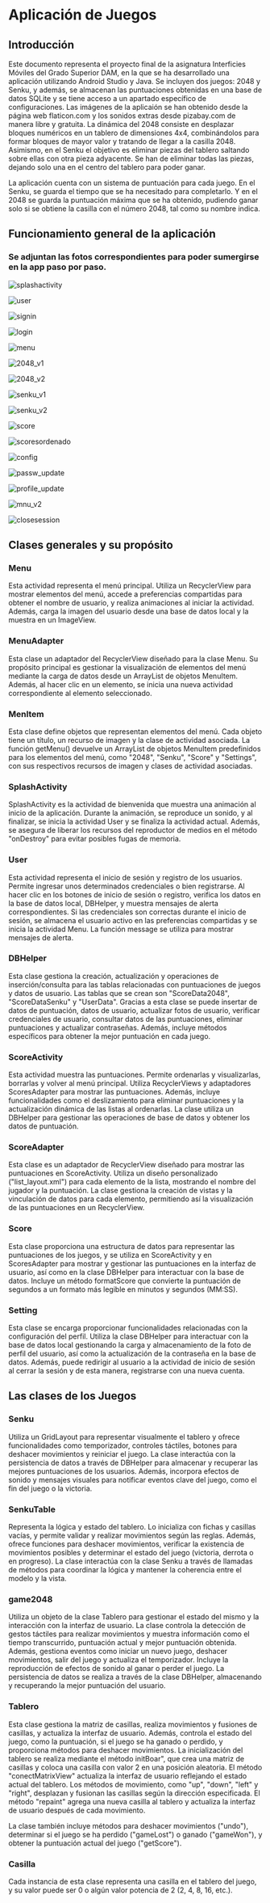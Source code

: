 # Aplicación de Juegos
## Introducción
Este documento representa el proyecto final de la asignatura Interficies Móviles del Grado Superior DAM, en la que se ha desarrollado una aplicación utilizando Android Studio y Java. 
Se incluyen dos juegos: 2048 y Senku, y además, se almacenan las puntuaciones obtenidas en una base de datos SQLite y se tiene acceso a un apartado específico de configuraciones.
Las imágenes de la aplicaión se han obtenido desde la página web flaticon.com y los sonidos extras desde pizabay.com de manera libre y gratuita.
La dinámica del 2048 consiste en desplazar bloques numéricos en un tablero de dimensiones 4x4, combinándolos para formar bloques de mayor valor y tratando de llegar a la casilla 2048.
Asimismo, en el Senku el objetivo es eliminar piezas del tablero saltando sobre ellas con otra pieza adyacente. Se han de eliminar todas las piezas, dejando solo una en el centro del tablero para poder ganar.

La aplicación cuenta con un sistema de puntuación para cada juego. En el Senku, se guarda el tiempo que se ha necesitado para completarlo. Y en el 2048 se guarda la puntuación máxima que se ha obtenido, pudiendo ganar solo si se obtiene la casilla con el número 2048, tal como su nombre indica.

## Funcionamiento general de la aplicación
### Se adjuntan las fotos correspondientes para poder sumergirse en la app paso por paso.



![splashactivity](https://github.com/yaracsoto88/appGames/assets/114931679/7be3e66e-fd5e-47cc-8d51-d029af1eaa73)

![user](https://github.com/yaracsoto88/appGames/assets/114931679/79bb8b1b-c920-4498-a003-89381a128a79)

![signin](https://github.com/yaracsoto88/appGames/assets/114931679/28ecdcc5-68f9-4dd0-995c-210bf0abdd3f)

![login](https://github.com/yaracsoto88/appGames/assets/114931679/dc0aac30-66ec-4b6b-b94a-0b1902906c8e)

![menu](https://github.com/yaracsoto88/appGames/assets/114931679/a8dd0984-8746-41d8-902e-2a587241c024)

![2048_v1](https://github.com/yaracsoto88/appGames/assets/114931679/478cc6c1-dc83-4de3-9a05-aea933f2964e)

![2048_v2](https://github.com/yaracsoto88/appGames/assets/114931679/0759ff9d-edfe-433d-a107-f40684bc74d0)


![senku_v1](https://github.com/yaracsoto88/appGames/assets/114931679/aed7a275-f460-4654-8f1e-d2a74b9e2801)

![senku_v2](https://github.com/yaracsoto88/appGames/assets/114931679/410cff7b-f62c-4546-ba33-6ebeeb068eb4)


![score](https://github.com/yaracsoto88/appGames/assets/114931679/6e55ee03-6ba4-41ee-b4a4-b9875d628e7b)

![scoresordenado](https://github.com/yaracsoto88/appGames/assets/114931679/51ee02dd-ff26-4a73-867f-59c30ebc18aa)


![config](https://github.com/yaracsoto88/appGames/assets/114931679/ad453a55-4b9f-422d-9d3f-11ecdff28a9a)

![passw_update](https://github.com/yaracsoto88/appGames/assets/114931679/487e54d3-9f59-465a-85c5-5d38a2939ebb)


![profile_update](https://github.com/yaracsoto88/appGames/assets/114931679/8e966375-8bf6-4ff6-a1e8-dfad20fd07ab)

![mnu_v2](https://github.com/yaracsoto88/appGames/assets/114931679/9371fed4-32c6-4c7a-bc9f-c3f7d54366f3)


![closesession](https://github.com/yaracsoto88/appGames/assets/114931679/10fbaa90-9af2-4e67-96f7-356290c0093d)







## Clases generales y su propósito
### Menu
Esta actividad representa el menú principal. Utiliza un RecyclerView para mostrar elementos del menú, accede a preferencias compartidas para obtener el nombre de usuario, y realiza animaciones al iniciar la actividad. Además, carga la imagen del usuario desde una base de datos local y la muestra en un ImageView.

### MenuAdapter
Esta clase un adaptador del RecyclerView diseñado para la clase Menu. Su propósito principal es gestionar la visualización de elementos del menú mediante la carga de datos desde un ArrayList de objetos MenuItem. Además, al hacer clic en un elemento, se inicia una nueva actividad correspondiente al elemento seleccionado.

### MenItem
Esta clase define objetos que representan elementos del menú. Cada objeto tiene un título, un recurso de imagen y la clase de actividad asociada. La función getMenu() devuelve un ArrayList de objetos MenuItem predefinidos para los elementos del menú, como "2048", "Senku", "Score" y "Settings", con sus respectivos recursos de imagen y clases de actividad asociadas.

### SplashActivity
SplashActivity es la actividad de bienvenida que muestra una animación al inicio de la aplicación. Durante la animación, se reproduce un sonido, y al finalizar, se inicia la actividad User y se finaliza la actividad actual. Además, se asegura de liberar los recursos del reproductor de medios en el método "onDestroy" para evitar posibles fugas de memoria.

### User
Esta actividad representa el inicio de sesión y registro de los usuarios. Permite ingresar unos determinados credenciales o bien registrarse. Al hacer clic en los botones de inicio de sesión o registro, verifica los datos en la base de datos local, DBHelper, y muestra mensajes de alerta correspondientes. Si las credenciales son correctas durante el inicio de sesión, se almacena el usuario activo en las preferencias compartidas y se inicia la actividad Menu. La función message se utiliza para mostrar mensajes de alerta.

### DBHelper
Esta clase gestiona la creación, actualización y operaciones de inserción/consulta para las tablas relacionadas con puntuaciones de juegos y datos de usuario. 
Las tablas que se crean son "ScoreData2048", "ScoreDataSenku" y "UserData". Gracias a esta clase se puede insertar de datos de puntuación, datos de usuario, actualizar fotos de usuario, verificar credenciales de usuario, consultar datos de las puntuaciones, eliminar puntuaciones y actualizar contraseñas. Además, incluye métodos específicos para obtener la mejor puntuación en cada juego.

### ScoreActivity
Esta actividad muestra las puntuaciones. Permite ordenarlas y visualizarlas, borrarlas y volver al menú principal. Utiliza RecyclerViews y adaptadores ScoresAdapter para mostrar las puntuaciones. Además, incluye funcionalidades como el deslizamiento para eliminar puntuaciones y la actualización dinámica de las listas al ordenarlas. La clase utiliza un DBHelper para gestionar las operaciones de base de datos y obtener los datos de puntuación.

### ScoreAdapter
Esta clase es un adaptador de RecyclerView diseñado para mostrar las puntuaciones en ScoreActivity. Utiliza un diseño personalizado ("list_layout.xml") para cada elemento de la lista, mostrando el nombre del jugador y la puntuación. La clase gestiona la creación de vistas y la vinculación de datos para cada elemento, permitiendo así la visualización de las puntuaciones en un RecyclerView.

### Score
Esta clase proporciona una estructura de datos para representar las puntuaciones de los juegos, y se utiliza en ScoreActivity y en ScoresAdapter para mostrar y gestionar las puntuaciones en la interfaz de usuario, así como en la clase DBHelper para interactuar con la base de datos. Incluye un método formatScore que convierte la puntuación de segundos a un formato más legible en minutos y segundos (MM:SS). 

### Setting
Esta clase se encarga proporcionar funcionalidades relacionadas con la configuración del perfil. Utiliza la clase DBHelper para interactuar con la base de datos local gestionando la carga y almacenamiento de la foto de perfil del usuario, así como la actualización de la contraseña en la base de datos. Además, puede redirigir al usuario a la actividad de inicio de sesión al cerrar la sesión y de esta manera, registrarse con una nueva cuenta.

## Las clases de los Juegos
### Senku
Utiliza un GridLayout para representar visualmente el tablero y ofrece funcionalidades como temporizador, controles táctiles, botones para deshacer movimientos y reiniciar el juego. La clase interactúa con la persistencia de datos a través de DBHelper para almacenar y recuperar las mejores puntuaciones de los usuarios. Además, incorpora efectos de sonido y mensajes visuales para notificar eventos clave del juego, como el fin del juego o la victoria.

### SenkuTable
Representa la lógica y estado del tablero. Lo inicializa con fichas y casillas vacías, y permite validar y realizar movimientos según las reglas. Además, ofrece funciones para deshacer movimientos, verificar la existencia de movimientos posibles y determinar el estado del juego (victoria, derrota o en progreso). La clase interactúa con la clase Senku a través de llamadas de métodos para coordinar la lógica y mantener la coherencia entre el modelo y la vista.

### game2048
Utiliza un objeto de la clase Tablero para gestionar el estado del mismo y la interacción con la interfaz de usuario. La clase controla la detección de gestos táctiles para realizar movimientos y muestra información como el tiempo transcurrido, puntuación actual y mejor puntuación obtenida. 
Además, gestiona eventos como iniciar un nuevo juego, deshacer movimientos, salir del juego y actualiza el temporizador. 
Incluye la reproducción de efectos de sonido al ganar o perder el juego. La persistencia de datos se realiza a través de la clase DBHelper, almacenando y recuperando la mejor puntuación del usuario.

### Tablero
Esta clase gestiona la matriz de casillas, realiza movimientos y fusiones de casillas, y actualiza la interfaz de usuario. Además, controla el estado del juego, como la puntuación, si el juego se ha ganado o perdido, y proporciona métodos para deshacer movimientos.
La inicialización del tablero se realiza mediante el método initBoar", que crea una matriz de casillas y coloca una casilla con valor 2 en una posición aleatoria. El método "conectMatrixView" actualiza la interfaz de usuario reflejando el estado actual del tablero.
Los métodos de movimiento, como "up", "down", "left" y "right", desplazan y fusionan las casillas según la dirección especificada. El método "repaint" agrega una nueva casilla al tablero y actualiza la interfaz de usuario después de cada movimiento.

La clase también incluye métodos para deshacer movimientos ("undo"), determinar si el juego se ha perdido ("gameLost") o ganado ("gameWon"), y obtener la puntuación actual del juego ("getScore").

### Casilla
Cada instancia de esta clase representa una casilla en el tablero del juego, y su valor puede ser 0 o algún valor potencia de 2 (2, 4, 8, 16, etc.).


